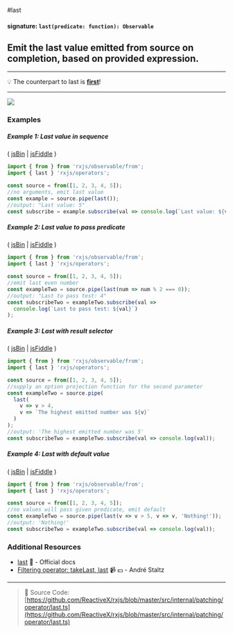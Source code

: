#last

#### signature: `last(predicate: function): Observable`

## Emit the last value emitted from source on completion, based on provided expression.

---

:bulb: The counterpart to last is [**first**](first.md)!

---

<div class="ua-ad"><a href="https://ultimateangular.com/?ref=76683_kee7y7vk"><img src="https://ultimateangular.com/assets/img/banners/ua-leader.svg"></a></div>

### Examples

##### Example 1: Last value in sequence

( [jsBin](http://jsbin.com/pevaqeloki/1/edit?js,console) |
[jsFiddle](https://jsfiddle.net/btroncone/b05r434a/) )

```js
import { from } from 'rxjs/observable/from';
import { last } 'rxjs/operators';

const source = from([1, 2, 3, 4, 5]);
//no arguments, emit last value
const example = source.pipe(last());
//output: "Last value: 5"
const subscribe = example.subscribe(val => console.log(`Last value: ${val}`));
```

##### Example 2: Last value to pass predicate

( [jsBin](http://jsbin.com/yagexuwari/1/edit?js,console) |
[jsFiddle](https://jsfiddle.net/btroncone/pkx2btsh/) )

```js
import { from } from 'rxjs/observable/from';
import { last } 'rxjs/operators';

const source = from([1, 2, 3, 4, 5]);
//emit last even number
const exampleTwo = source.pipe(last(num => num % 2 === 0));
//output: "Last to pass test: 4"
const subscribeTwo = exampleTwo.subscribe(val =>
  console.log(`Last to pass test: ${val}`)
);
```

##### Example 3: Last with result selector

( [jsBin](http://jsbin.com/hobinukisu/1/edit?js,console) |
[jsFiddle](https://jsfiddle.net/btroncone/76247162/) )

```js
import { from } from 'rxjs/observable/from';
import { last } 'rxjs/operators';

const source = from([1, 2, 3, 4, 5]);
//supply an option projection function for the second parameter
const exampleTwo = source.pipe(
  last(
    v => v > 4,
    v => `The highest emitted number was ${v}`
  )
);
//output: 'The highest emitted number was 5'
const subscribeTwo = exampleTwo.subscribe(val => console.log(val));
```

##### Example 4: Last with default value

( [jsBin](http://jsbin.com/fudubebabi/1/edit?js,console) |
[jsFiddle](https://jsfiddle.net/btroncone/L7fbx3vp/) )

```js
import { from } from 'rxjs/observable/from';
import { last } 'rxjs/operators';

const source = from([1, 2, 3, 4, 5]);
//no values will pass given predicate, emit default
const exampleTwo = source.pipe(last(v => v > 5, v => v, 'Nothing!'));
//output: 'Nothing!'
const subscribeTwo = exampleTwo.subscribe(val => console.log(val));
```

### Additional Resources

* [last](http://reactivex.io/rxjs/class/es6/Observable.js~Observable.html#instance-method-last)
  :newspaper: - Official docs
* [Filtering operator: takeLast, last](https://egghead.io/lessons/rxjs-filtering-operators-takelast-last?course=rxjs-beyond-the-basics-operators-in-depth)
  :video_camera: :dollar: - André Staltz

---

> :file_folder: Source Code:
> [https://github.com/ReactiveX/rxjs/blob/master/src/internal/patching/operator/last.ts](https://github.com/ReactiveX/rxjs/blob/master/src/internal/patching/operator/last.ts)

